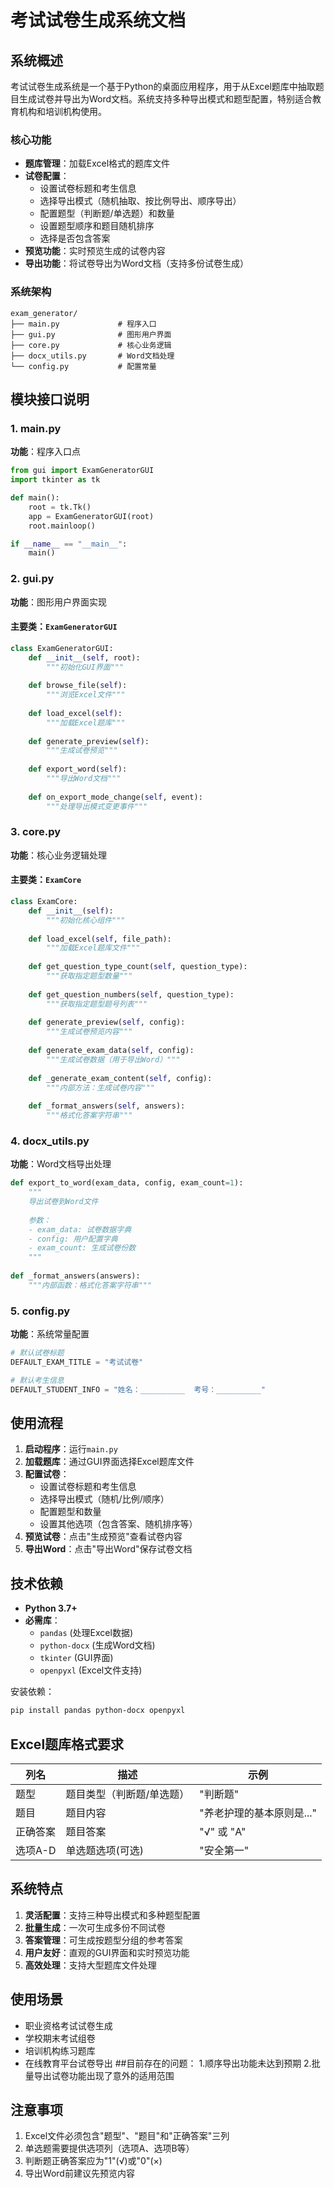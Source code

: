 # 考试试卷生成系统文档

## 系统概述
考试试卷生成系统是一个基于Python的桌面应用程序，用于从Excel题库中抽取题目生成试卷并导出为Word文档。系统支持多种导出模式和题型配置，特别适合教育机构和培训机构使用。

### 核心功能
- **题库管理**：加载Excel格式的题库文件
- **试卷配置**：
  - 设置试卷标题和考生信息
  - 选择导出模式（随机抽取、按比例导出、顺序导出）
  - 配置题型（判断题/单选题）和数量
  - 设置题型顺序和题目随机排序
  - 选择是否包含答案
- **预览功能**：实时预览生成的试卷内容
- **导出功能**：将试卷导出为Word文档（支持多份试卷生成）

### 系统架构
```
exam_generator/
├── main.py             # 程序入口
├── gui.py              # 图形用户界面
├── core.py             # 核心业务逻辑
├── docx_utils.py       # Word文档处理
└── config.py           # 配置常量
```

## 模块接口说明

### 1. main.py
**功能**：程序入口点

```python
from gui import ExamGeneratorGUI
import tkinter as tk

def main():
    root = tk.Tk()
    app = ExamGeneratorGUI(root)
    root.mainloop()

if __name__ == "__main__":
    main()
```

### 2. gui.py
**功能**：图形用户界面实现

#### 主要类：`ExamGeneratorGUI`
```python
class ExamGeneratorGUI:
    def __init__(self, root):
        """初始化GUI界面"""
    
    def browse_file(self):
        """浏览Excel文件"""
    
    def load_excel(self):
        """加载Excel题库"""
    
    def generate_preview(self):
        """生成试卷预览"""
    
    def export_word(self):
        """导出Word文档"""
    
    def on_export_mode_change(self, event):
        """处理导出模式变更事件"""
```

### 3. core.py
**功能**：核心业务逻辑处理

#### 主要类：`ExamCore`
```python
class ExamCore:
    def __init__(self):
        """初始化核心组件"""
    
    def load_excel(self, file_path):
        """加载Excel题库文件"""
    
    def get_question_type_count(self, question_type):
        """获取指定题型数量"""
    
    def get_question_numbers(self, question_type):
        """获取指定题型题号列表"""
    
    def generate_preview(self, config):
        """生成试卷预览内容"""
    
    def generate_exam_data(self, config):
        """生成试卷数据（用于导出Word）"""
    
    def _generate_exam_content(self, config):
        """内部方法：生成试卷内容"""
    
    def _format_answers(self, answers):
        """格式化答案字符串"""
```

### 4. docx_utils.py
**功能**：Word文档导出处理

```python
def export_to_word(exam_data, config, exam_count=1):
    """
    导出试卷到Word文件
    
    参数：
    - exam_data: 试卷数据字典
    - config: 用户配置字典
    - exam_count: 生成试卷份数
    """
    
def _format_answers(answers):
    """内部函数：格式化答案字符串"""
```

### 5. config.py
**功能**：系统常量配置

```python
# 默认试卷标题
DEFAULT_EXAM_TITLE = "考试试卷"

# 默认考生信息
DEFAULT_STUDENT_INFO = "姓名：__________  考号：__________"
```

## 使用流程
1. **启动程序**：运行`main.py`
2. **加载题库**：通过GUI界面选择Excel题库文件
3. **配置试卷**：
   - 设置试卷标题和考生信息
   - 选择导出模式（随机/比例/顺序）
   - 配置题型和数量
   - 设置其他选项（包含答案、随机排序等）
4. **预览试卷**：点击"生成预览"查看试卷内容
5. **导出Word**：点击"导出Word"保存试卷文档

## 技术依赖
- **Python 3.7+**
- **必需库**：
  - `pandas` (处理Excel数据)
  - `python-docx` (生成Word文档)
  - `tkinter` (GUI界面)
  - `openpyxl` (Excel文件支持)

安装依赖：
```bash
pip install pandas python-docx openpyxl
```

## Excel题库格式要求
| 列名     | 描述                     | 示例              |
|----------|--------------------------|-------------------|
| 题型     | 题目类型（判断题/单选题）| "判断题"          |
| 题目     | 题目内容                 | "养老护理的基本原则是..." |
| 正确答案 | 题目答案                 | "√" 或 "A"       |
| 选项A-D  | 单选题选项(可选)         | "安全第一"        |

## 系统特点
1. **灵活配置**：支持三种导出模式和多种题型配置
2. **批量生成**：一次可生成多份不同试卷
3. **答案管理**：可生成按题型分组的参考答案
4. **用户友好**：直观的GUI界面和实时预览功能
5. **高效处理**：支持大型题库文件处理

## 使用场景
- 职业资格考试试卷生成
- 学校期末考试组卷
- 培训机构练习题库
- 在线教育平台试卷导出
##目前存在的问题：
  1.顺序导出功能未达到预期
  2.批量导出试卷功能出现了意外的适用范围
## 注意事项
1. Excel文件必须包含"题型"、"题目"和"正确答案"三列
2. 单选题需要提供选项列（选项A、选项B等）
3. 判断题正确答案应为"1"(√)或"0"(×)
4. 导出Word前建议先预览内容
